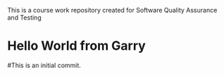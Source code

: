 
This is a course work repository created for Software Quality Assurance and Testing


# Hello World from Garry
#This is an initial commit.


